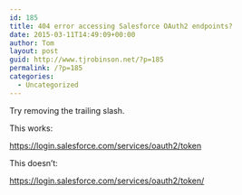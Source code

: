 ```yaml
---
id: 185
title: 404 error accessing Salesforce OAuth2 endpoints?
date: 2015-03-11T14:49:09+00:00
author: Tom
layout: post
guid: http://www.tjrobinson.net/?p=185
permalink: /?p=185
categories:
  - Uncategorized
---
```

Try removing the trailing slash.

This works:

<https://login.salesforce.com/services/oauth2/token>

This doesn&#8217;t:

<https://login.salesforce.com/services/oauth2/token/>